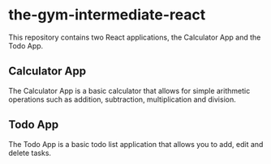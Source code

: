 # the-gym-intermediate-react

This repository contains two React applications, the Calculator App and the Todo App.

## Calculator App

The Calculator App is a basic calculator that allows for simple arithmetic operations such as addition, subtraction, multiplication and division. 

## Todo App

The Todo App is a basic todo list application that allows you to add, edit and delete tasks.
